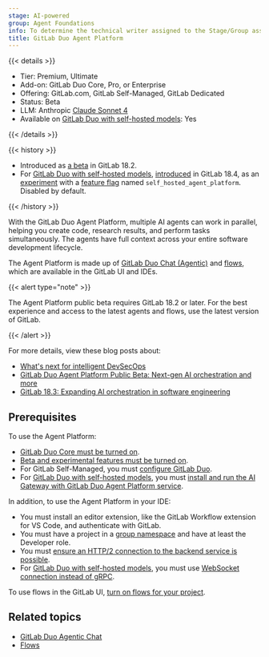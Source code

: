 ```yaml
---
stage: AI-powered
group: Agent Foundations
info: To determine the technical writer assigned to the Stage/Group associated with this page, see https://handbook.gitlab.com/handbook/product/ux/technical-writing/#assignments
title: GitLab Duo Agent Platform
---
```


{{< details >}}

- Tier: Premium, Ultimate
- Add-on: GitLab Duo Core, Pro, or Enterprise
- Offering: GitLab.com, GitLab Self-Managed, GitLab Dedicated
- Status: Beta
- LLM: Anthropic [Claude Sonnet 4](https://www.anthropic.com/claude/sonnet)
- Available on [GitLab Duo with self-hosted models](../../administration/gitlab_duo_self_hosted/_index.md): Yes

{{< /details >}}

{{< history >}}

- Introduced as [a beta](../../policy/development_stages_support.md) in GitLab 18.2.
- For [GitLab Duo with self-hosted models](../../administration/gitlab_duo_self_hosted/_index.md), [introduced](https://gitlab.com/groups/gitlab-org/-/epics/19213) in GitLab 18.4, as an [experiment](../../policy/development_stages_support.md#experiment) with a [feature flag](../../administration/feature_flags/_index.md) named `self_hosted_agent_platform`. Disabled by default.

{{< /history >}}

With the GitLab Duo Agent Platform, multiple AI agents can work in parallel, helping you create code,
research results, and perform tasks simultaneously.
The agents have full context across your entire software development lifecycle.

The Agent Platform is made up of [GitLab Duo Chat (Agentic)](../gitlab_duo_chat/agentic_chat.md)
and [flows](flows/_index.md), which are available in the GitLab UI and IDEs.

{{< alert type="note" >}}

The Agent Platform public beta requires GitLab 18.2 or later. For the best experience and access to the latest agents and flows, use the latest version of GitLab.

{{< /alert >}}

For more details, view these blog posts about:

- [What's next for intelligent DevSecOps](https://about.gitlab.com/blog/gitlab-duo-agent-platform-what-is-next-for-intelligent-devsecops/)
- [GitLab Duo Agent Platform Public Beta: Next-gen AI orchestration and more](https://about.gitlab.com/blog/gitlab-duo-agent-platform-public-beta/)
- [GitLab 18.3: Expanding AI orchestration in software engineering](https://about.gitlab.com/blog/gitlab-18-3-expanding-ai-orchestration-in-software-engineering/)

## Prerequisites

To use the Agent Platform:

- [GitLab Duo Core must be turned on](../gitlab_duo/turn_on_off.md#turn-gitlab-duo-core-on-or-off).
- [Beta and experimental features must be turned on](../gitlab_duo/turn_on_off.md#turn-on-beta-and-experimental-features).
- For GitLab Self-Managed, you must [configure GitLab Duo](../../administration/gitlab_duo/setup.md).
- For [GitLab Duo with self-hosted models](../../administration/gitlab_duo_self_hosted/_index.md), you must [install and run the AI Gateway with GitLab Duo Agent Platform service](../../install/install_ai_gateway.md).

In addition, to use the Agent Platform in your IDE:

- You must install an editor extension, like the GitLab Workflow extension for VS Code, and authenticate with GitLab.
- You must have a project in a [group namespace](../namespace/_index.md) and have at least the Developer role.
- You must [ensure an HTTP/2 connection to the backend service is possible](troubleshooting.md#network-issues).
- For [GitLab Duo with self-hosted models](../../administration/gitlab_duo_self_hosted/_index.md), you must use [WebSocket connection instead of gRPC](troubleshooting.md#use-websocket-connection-instead-of-grpc).

To use flows in the GitLab UI, [turn on flows for your project](flows/_index.md#turn-on-flows-for-your-project).

## Related topics

- [GitLab Duo Agentic Chat](../gitlab_duo_chat/agentic_chat.md)
- [Flows](flows/_index.md)
